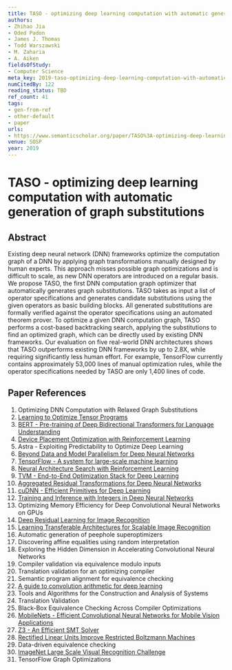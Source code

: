 ```yaml
---
title: TASO - optimizing deep learning computation with automatic generation of graph substitutions
authors:
- Zhihao Jia
- Oded Padon
- James J. Thomas
- Todd Warszawski
- M. Zaharia
- A. Aiken
fieldsOfStudy:
- Computer Science
meta_key: 2019-taso-optimizing-deep-learning-computation-with-automatic-generation-of-graph-substitutions
numCitedBy: 122
reading_status: TBD
ref_count: 41
tags:
- gen-from-ref
- other-default
- paper
urls:
- https://www.semanticscholar.org/paper/TASO%3A-optimizing-deep-learning-computation-with-of-Jia-Padon/80b362efee95c1759c6dab9219eb77ca3ee44475
venue: SOSP
year: 2019
---
```


# TASO - optimizing deep learning computation with automatic generation of graph substitutions

## Abstract

Existing deep neural network (DNN) frameworks optimize the computation graph of a DNN by applying graph transformations manually designed by human experts. This approach misses possible graph optimizations and is difficult to scale, as new DNN operators are introduced on a regular basis. We propose TASO, the first DNN computation graph optimizer that automatically generates graph substitutions. TASO takes as input a list of operator specifications and generates candidate substitutions using the given operators as basic building blocks. All generated substitutions are formally verified against the operator specifications using an automated theorem prover. To optimize a given DNN computation graph, TASO performs a cost-based backtracking search, applying the substitutions to find an optimized graph, which can be directly used by existing DNN frameworks. Our evaluation on five real-world DNN architectures shows that TASO outperforms existing DNN frameworks by up to 2.8X, while requiring significantly less human effort. For example, TensorFlow currently contains approximately 53,000 lines of manual optimization rules, while the operator specifications needed by TASO are only 1,400 lines of code.

## Paper References

1. Optimizing DNN Computation with Relaxed Graph Substitutions
2. [Learning to Optimize Tensor Programs](2018-learning-to-optimize-tensor-programs.md)
3. [BERT - Pre-training of Deep Bidirectional Transformers for Language Understanding](2019-bert-pre-training-of-deep-bidirectional-transformers-for-language-understanding.md)
4. [Device Placement Optimization with Reinforcement Learning](2017-device-placement-optimization-with-reinforcement-learning.md)
5. Astra - Exploiting Predictability to Optimize Deep Learning
6. [Beyond Data and Model Parallelism for Deep Neural Networks](2019-beyond-data-and-model-parallelism-for-deep-neural-networks.md)
7. [TensorFlow - A system for large-scale machine learning](2016-tensorflow-a-system-for-large-scale-machine-learning.md)
8. [Neural Architecture Search with Reinforcement Learning](2017-neural-architecture-search-with-reinforcement-learning.md)
9. [TVM - End-to-End Optimization Stack for Deep Learning](2018-tvm-stack.md)
10. [Aggregated Residual Transformations for Deep Neural Networks](2017-aggregated-residual-transformations-for-deep-neural-networks.md)
11. [cuDNN - Efficient Primitives for Deep Learning](2014-cudnn-efficient-primitives-for-deep-learning.md)
12. [Training and Inference with Integers in Deep Neural Networks](2018-training-and-inference-with-integers-in-deep-neural-networks.md)
13. Optimizing Memory Efficiency for Deep Convolutional Neural Networks on GPUs
14. [Deep Residual Learning for Image Recognition](2016-deep-residual-learning-for-image-recognition.md)
15. [Learning Transferable Architectures for Scalable Image Recognition](2018-learning-transferable-architectures-for-scalable-image-recognition.md)
16. Automatic generation of peephole superoptimizers
17. Discovering affine equalities using random interpretation
18. Exploring the Hidden Dimension in Accelerating Convolutional Neural Networks
19. Compiler validation via equivalence modulo inputs
20. Translation validation for an optimizing compiler
21. Semantic program alignment for equivalence checking
22. [A guide to convolution arithmetic for deep learning](2016-a-guide-to-convolution-arithmetic-for-deep-learning.md)
23. Tools and Algorithms for the Construction and Analysis of Systems
24. Translation Validation
25. Black-Box Equivalence Checking Across Compiler Optimizations
26. [MobileNets - Efficient Convolutional Neural Networks for Mobile Vision Applications](2017-mobilenets-efficient-convolutional-neural-networks-for-mobile-vision-applications.md)
27. [Z3 - An Efficient SMT Solver](2008-z3-an-efficient-smt-solver.md)
28. [Rectified Linear Units Improve Restricted Boltzmann Machines](2010-rectified-linear-units-improve-restricted-boltzmann-machines.md)
29. Data-driven equivalence checking
30. [ImageNet Large Scale Visual Recognition Challenge](2015-imagenet-large-scale-visual-recognition-challenge.md)
31. TensorFlow Graph Optimizations
